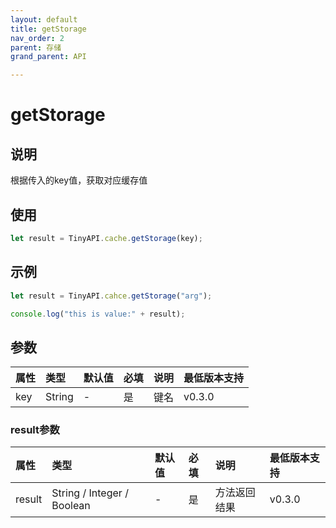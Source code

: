 ```yaml
---
layout: default
title: getStorage
nav_order: 2
parent: 存储
grand_parent: API

---
```


# getStorage
## 说明
根据传入的key值，获取对应缓存值

## 使用
```javascript
let result = TinyAPI.cache.getStorage(key);
```

## 示例
```javascript
let result = TinyAPI.cahce.getStorage("arg");

console.log("this is value:" + result);
```

## 参数

| 属性 | 类型 | 默认值 | 必填 | 说明 | 最低版本支持 |
|:----|:----|:------|:-----|:----|:-----------|
| key | String | - | 是 | 键名 | v0.3.0 |

### result参数

| 属性 | 类型 | 默认值 | 必填 | 说明 | 最低版本支持 |
|:----|:----|:------|:-----|:----|:-----------|
| result | String / Integer / Boolean | - | 是 | 方法返回结果 | v0.3.0 |
